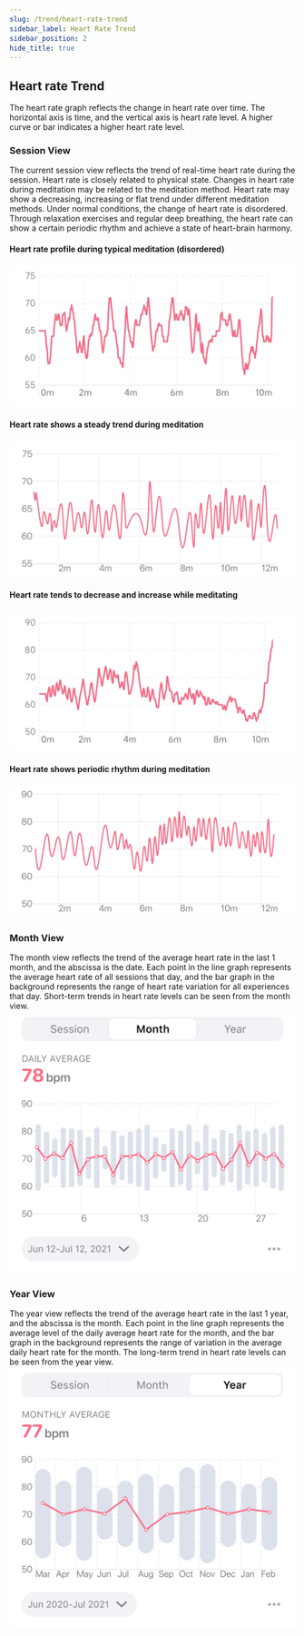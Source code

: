 ```yaml
---
slug: /trend/heart-rate-trend
sidebar_label: Heart Rate Trend
sidebar_position: 2
hide_title: true
---
```


## Heart rate Trend
The heart rate graph reflects the change in heart rate over time. The horizontal axis is time, and the vertical axis is heart rate level. A higher curve or bar indicates a higher heart rate level.
### Session View

The current session view reflects the trend of real-time heart rate during the session. Heart rate is closely related to physical state. Changes in heart rate during meditation may be related to the meditation method. Heart rate may show a decreasing, increasing or flat trend under different meditation methods. Under normal conditions, the change of heart rate is disordered. Through relaxation exercises and regular deep breathing, the heart rate can show a certain periodic rhythm and achieve a state of heart-brain harmony.

#### Heart rate profile during typical meditation (disordered)
![Heart rate profile during typical meditation (disordered)](ImagesL/10.png)

#### Heart rate shows a steady trend during meditation
![Heart rate shows a steady trend during meditation](ImagesL/11.png)

#### Heart rate tends to decrease and increase while meditating
![Heart rate tends to decrease and increase while meditating](ImagesL/12.png)

#### Heart rate shows periodic rhythm during meditation
![Heart rate shows periodic rhythm during meditation](ImagesL/13.png)


### Month View
The month view reflects the trend of the average heart rate in the last 1 month, and the abscissa is the date. Each point in the line graph represents the average heart rate of all sessions that day, and the bar graph in the background represents the range of heart rate variation for all experiences that day. Short-term trends in heart rate levels can be seen from the month view.
![graph)](ImagesL/heart-m.png)

### Year View
The year view reflects the trend of the average heart rate in the last 1 year, and the abscissa is the month. Each point in the line graph represents the average level of the daily average heart rate for the month, and the bar graph in the background represents the range of variation in the average daily heart rate for the month. The long-term trend in heart rate levels can be seen from the year view.
![graph)](ImagesL/heart-y.png)
